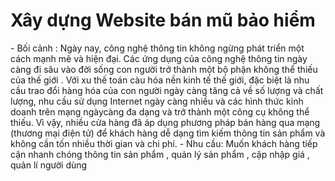 <h1>Xây dựng Website bán mũ bảo hiểm</h1>
-	Bối cảnh : Ngày nay, công nghệ thông tin không ngừng phát triển một cách mạnh mẽ và hiện đại. Các ứng dụng của công nghệ thông tin ngày càng đi sâu vào đời sống con người trở thành một bộ phận không thể thiếu của thế giới . Với xu thế toán càu hóa nền kinh tế thế giới, đặc biệt là nhu cầu trao đổi hàng hóa của con người ngày càng tăng cả về số lượng và chất lượng, nhu cầu sử dụng Internet ngày càng nhiều và các hình thức kinh doanh trên mạng ngàycàng đa dạng và trở thành một công cụ không thể thiếu. Vì vậy, nhiều cửa hàng đã áp dụng phương pháp bán hàng qua mạng (thương mại điện tử) để khách hàng dễ dạng tìm kiếm thông tin sản phẩm và không cần tốn nhiều thời gian và chi phí.
-	Nhu cầu: Muốn khách hàng tiếp cận nhanh chóng thông tin sản phẩm , quản lý sản phẩm , cập nhập giá , quản lí người dùng
